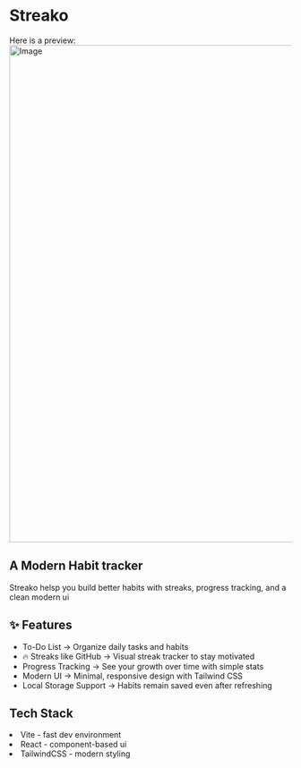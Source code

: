 # Streako

Here is a preview:
<img width="1378" height="889" alt="Image" src="https://github.com/user-attachments/assets/e02b7492-ac76-49d4-96b4-5892a2b3e3c2" />

<h2>A Modern Habit tracker</h2>
<p>Streako helsp you build better habits with streaks, progress tracking, and a clean modern ui</p>


## ✨ Features

- To-Do List → Organize daily tasks and habits
- 🔥 Streaks like GitHub → Visual streak tracker to stay motivated
- Progress Tracking → See your growth over time with simple stats
- Modern UI → Minimal, responsive design with Tailwind CSS
- Local Storage Support → Habits remain saved even after refreshing

## Tech Stack

<li>Vite - fast dev environment</li>
<li>React - component-based ui</li>
<li>TailwindCSS - modern styling</li>

